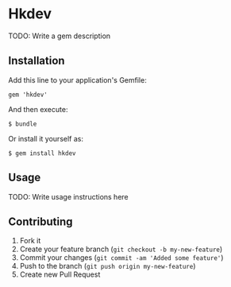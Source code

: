 # Hkdev

TODO: Write a gem description

## Installation

Add this line to your application's Gemfile:

    gem 'hkdev'

And then execute:

    $ bundle

Or install it yourself as:

    $ gem install hkdev

## Usage

TODO: Write usage instructions here

## Contributing

1. Fork it
2. Create your feature branch (`git checkout -b my-new-feature`)
3. Commit your changes (`git commit -am 'Added some feature'`)
4. Push to the branch (`git push origin my-new-feature`)
5. Create new Pull Request
